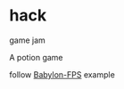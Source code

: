 # hack

game jam

A potion game

follow [Babylon-FPS](https://github.com/Temechon/Babylon.js-FPS) example


